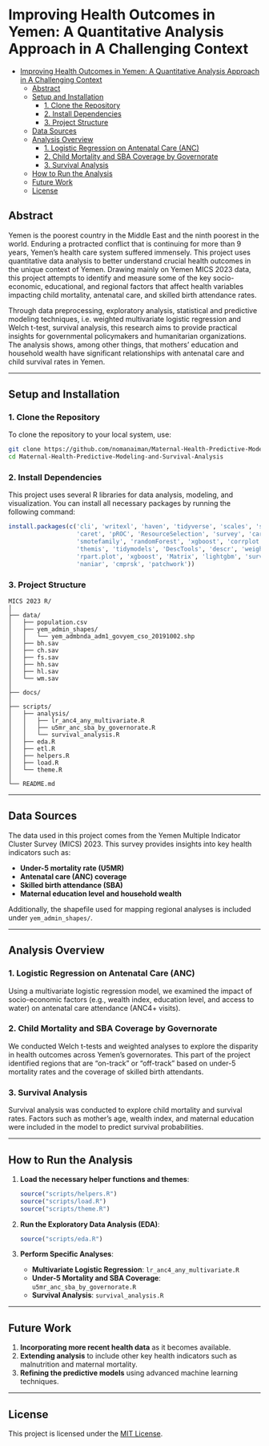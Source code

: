 
# Improving Health Outcomes in Yemen: A Quantitative Analysis Approach in A Challenging Context



- [Improving Health Outcomes in Yemen: A Quantitative Analysis Approach in A Challenging Context](#improving-health-outcomes-in-yemen-a-quantitative-analysis-approach-in-a-challenging-context)
  - [Abstract](#abstract)
  - [Setup and Installation](#setup-and-installation)
    - [1. Clone the Repository](#1-clone-the-repository)
    - [2. Install Dependencies](#2-install-dependencies)
    - [3. Project Structure](#3-project-structure)
  - [Data Sources](#data-sources)
  - [Analysis Overview](#analysis-overview)
    - [1. Logistic Regression on Antenatal Care (ANC)](#1-logistic-regression-on-antenatal-care-anc)
    - [2. Child Mortality and SBA Coverage by Governorate](#2-child-mortality-and-sba-coverage-by-governorate)
    - [3. Survival Analysis](#3-survival-analysis)
  - [How to Run the Analysis](#how-to-run-the-analysis)
  - [Future Work](#future-work)
  - [License](#license)


## Abstract

Yemen is the poorest country in the Middle East and the ninth poorest in the world. Enduring a protracted conflict that is continuing for more than 9 years, Yemen’s health care system suffered immensely. This project uses quantitative data analysis to better understand crucial health outcomes in the unique context of Yemen. Drawing mainly on Yemen MICS 2023 data, this project attempts to identify and measure some of the key socio-economic, educational, and regional factors that affect health variables impacting child mortality, antenatal care, and skilled birth attendance rates.

Through data preprocessing, exploratory analysis, statistical and predictive modeling techniques, i.e. weighted multivariate logistic regression and Welch t-test, survival analysis, this research aims to provide practical insights for governmental policymakers and humanitarian organizations. The analysis shows, among other things, that mothers’ education and household wealth have significant relationships with antenatal care and child survival rates in Yemen.

---

## Setup and Installation

### 1. Clone the Repository
To clone the repository to your local system, use:

```bash
git clone https://github.com/nomanaiman/Maternal-Health-Predictive-Modeling-and-Survival-Analysis.git
cd Maternal-Health-Predictive-Modeling-and-Survival-Analysis

```

### 2. Install Dependencies

This project uses several R libraries for data analysis, modeling, and visualization. You can install all necessary packages by running the following command:

```R
install.packages(c('cli', 'writexl', 'haven', 'tidyverse', 'scales', 'sysfonts', 'showtext', 
                   'caret', 'pROC', 'ResourceSelection', 'survey', 'car', 'glmnet', 
                   'smotefamily', 'randomForest', 'xgboost', 'corrplot', 'lme4', 'ROSE', 
                   'themis', 'tidymodels', 'DescTools', 'descr', 'weights', 'sf', 'rpart', 
                   'rpart.plot', 'xgboost', 'Matrix', 'lightgbm', 'survival', 'survminer', 
                   'naniar', 'cmprsk', 'patchwork'))
```

### 3. Project Structure

```
MICS 2023 R/
│
├── data/
│   ├── population.csv
│   ├── yem_admin_shapes/
│   │   └── yem_admbnda_adm1_govyem_cso_20191002.shp
│   ├── bh.sav
│   ├── ch.sav
│   ├── fs.sav
│   ├── hh.sav
│   ├── hl.sav
│   └── wm.sav
│
├── docs/
│
├── scripts/
│   ├── analysis/
│   │   ├── lr_anc4_any_multivariate.R
│   │   ├── u5mr_anc_sba_by_governorate.R
│   │   └── survival_analysis.R
│   ├── eda.R
│   ├── etl.R
│   ├── helpers.R
│   ├── load.R
│   └── theme.R
│
└── README.md
```

---

## Data Sources

The data used in this project comes from the Yemen Multiple Indicator Cluster Survey (MICS) 2023. This survey provides insights into key health indicators such as:

- **Under-5 mortality rate (U5MR)**
- **Antenatal care (ANC) coverage**
- **Skilled birth attendance (SBA)**
- **Maternal education level and household wealth**

Additionally, the shapefile used for mapping regional analyses is included under `yem_admin_shapes/`.

---

## Analysis Overview

### 1. Logistic Regression on Antenatal Care (ANC)
Using a multivariate logistic regression model, we examined the impact of socio-economic factors (e.g., wealth index, education level, and access to water) on antenatal care attendance (ANC4+ visits).

### 2. Child Mortality and SBA Coverage by Governorate
We conducted Welch t-tests and weighted analyses to explore the disparity in health outcomes across Yemen’s governorates. This part of the project identified regions that are “on-track” or “off-track” based on under-5 mortality rates and the coverage of skilled birth attendants.

### 3. Survival Analysis
Survival analysis was conducted to explore child mortality and survival rates. Factors such as mother’s age, wealth index, and maternal education were included in the model to predict survival probabilities.


---

## How to Run the Analysis

1. **Load the necessary helper functions and themes**:
    ```R
    source("scripts/helpers.R")
    source("scripts/load.R")
    source("scripts/theme.R")
    ```

2. **Run the Exploratory Data Analysis (EDA)**:
    ```R
    source("scripts/eda.R")
    ```

3. **Perform Specific Analyses**:
   - **Multivariate Logistic Regression**: `lr_anc4_any_multivariate.R`
   - **Under-5 Mortality and SBA Coverage**: `u5mr_anc_sba_by_governorate.R`
   - **Survival Analysis**: `survival_analysis.R`

---

## Future Work

1. **Incorporating more recent health data** as it becomes available.
2. **Extending analysis** to include other key health indicators such as malnutrition and maternal mortality.
3. **Refining the predictive models** using advanced machine learning techniques.

---

## License

This project is licensed under the [MIT License](LICENSE).

